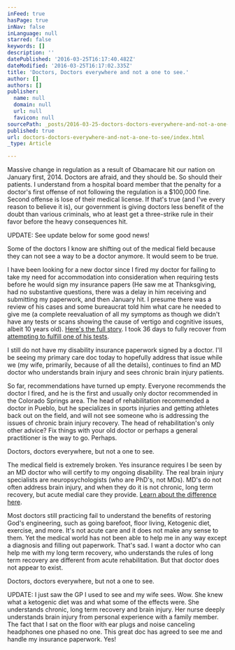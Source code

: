 ```yaml
---
inFeed: true
hasPage: true
inNav: false
inLanguage: null
starred: false
keywords: []
description: ''
datePublished: '2016-03-25T16:17:40.482Z'
dateModified: '2016-03-25T16:17:02.335Z'
title: 'Doctors, Doctors everywhere and not a one to see.'
author: []
authors: []
publisher:
  name: null
  domain: null
  url: null
  favicon: null
sourcePath: _posts/2016-03-25-doctors-doctors-everywhere-and-not-a-one-to-see.md
published: true
url: doctors-doctors-everywhere-and-not-a-one-to-see/index.html
_type: Article

---
```

Massive change in regulation as a result of Obamacare hit our nation on January first, 2014\. Doctors are afraid, and they should be. So should their patients. I understand from a hospital board member that the penalty for a doctor's first offense of not following the regulation is a $100,000 fine. Second offense is lose of their medical license. If that's true (and I've every reason to believe it is), our government is giving doctors less benefit of the doubt than various criminals, who at least get a three-strike rule in their favor before the heavy consequences hit.

UPDATE: See update below for some good news!

Some of the doctors I know are shifting out of the medical field because they can not see a way to be a doctor anymore. It would seem to be true.

I have been looking for a new doctor since I fired my doctor for failing to take my need for accommodation into consideration when requiring tests before he would sign my insurance papers (He saw me at Thanksgiving, had no substantive questions, there was a delay in him receiving and submitting my paperwork, and then January hit. I presume there was a review of his cases and some bureaucrat told him what care he needed to give me (a complete reevaluation of all my symptoms as though we didn't have any tests or scans showing the cause of vertigo and cognitive issues, albeit 10 years old). [Here's the full story][0]. I took 36 days to fully recover from [attempting to fulfill one of his tests][1].

I still do not have my disability insurance paperwork signed by a doctor. I'll be seeing my primary care doc today to hopefully address that issue while we (my wife, primarily, because of all the details), continues to find an MD doctor who understands brain injury and sees chronic brain injury patients.

So far, recommendations have turned up empty. Everyone recommends the doctor I fired, and he is the first and usually only doctor recommended in the Colorado Springs area. The head of rehabilitation recommended a doctor in Pueblo, but he specializes in sports injuries and getting athletes back out on the field, and will not see someone who is addressing the issues of chronic brain injury recovery. The head of rehabilitation's only other advice? Fix things with your old doctor or perhaps a general practitioner is the way to go. Perhaps.

Doctors, doctors everywhere, but not a one to see.

The medical field is extremely broken. Yes insurance requires I be seen by an MD doctor who will certify to my ongoing disability. The real brain injury specialists are neuropsychologists (who are PhD's, not MDs). MD's do not often address brain injury, and when they do it is not chronic, long term recovery, but acute medial care they provide. [Learn about the difference here][2].

Most doctors still practicing fail to understand the benefits of restoring God's engineering, such as going barefoot, floor living, Ketogenic diet, exercise, and more. It's not acute care and it does not make any sense to them. Yet the medical world has not been able to help me in any way except a diagnosis and filling out paperwork. That's sad. I want a doctor who can help me with my long term recovery, who understands the rules of long term recovery are different from acute rehabilitation. But that doctor does not appear to exist.

Doctors, doctors everywhere, but not a one to see.

UPDATE: I just saw the GP I used to see and my wife sees. Wow. She knew what a ketogenic diet was and what some of the effects were. She understands chronic, long term recovery and brain injury. Her nurse deeply understands brain injury from personal experience with a family member. The fact that I sat on the floor with ear plugs and noise canceling headphones one phased no one. This great doc has agreed to see me and handle my insurance paperwork. Yes!

[0]: http://www.mindyourheadcoop.org/blog/?p=1809
[1]: http://www.mindyourheadcoop.org/blog/?p=1815
[2]: http://www.mindyourheadcoop.org/blog/?p=1818